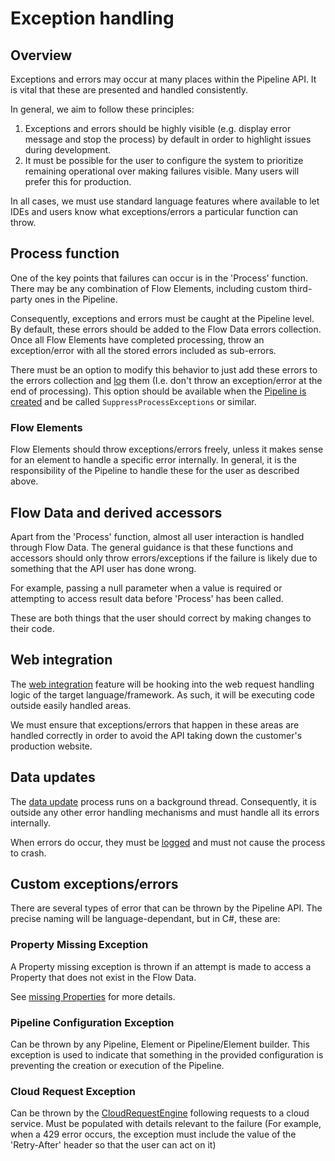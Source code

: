 # Exception handling

## Overview

Exceptions and errors may occur at many places within the Pipeline
API. It is vital that these are presented and handled consistently.

In general, we aim to follow these principles:

1. Exceptions and errors should be highly visible (e.g. display error message
   and stop the process) by default in order to highlight issues during
   development.
2. It must be possible for the user to configure the system to prioritize
   remaining operational over making failures visible. Many users will
   prefer this for production.

In all cases, we must use standard language features where available to
let IDEs and users know what exceptions/errors a particular function can
throw.

## Process function

One of the key points that failures can occur is in the 'Process' function.
There may be any combination of Flow Elements, including custom
third-party ones in the Pipeline.

Consequently, exceptions and errors must be caught at the Pipeline
level.
By default, these errors should be added to the Flow Data errors
collection. Once all Flow Elements have completed processing, throw an
exception/error with all the stored errors included as sub-errors.

There must be an option to modify this behavior to just add these errors
to the errors collection and [log](logging.md) them (I.e. don't throw an
exception/error at the end of processing). This option should be available
when the [Pipeline is created](../conceptual-overview.md#pipeline-builder)
and be called `SuppressProcessExceptions` or similar.

### Flow Elements

Flow Elements should throw exceptions/errors freely, unless it makes
sense for an element to handle a specific error internally.
In general, it is the responsibility of the Pipeline to handle these for
the user as described above.

## Flow Data and derived accessors

Apart from the 'Process' function, almost all user interaction is handled
through Flow Data.
The general guidance is that these functions and accessors should only
throw errors/exceptions if the failure is likely due to something that
the API user has done wrong.

For example, passing a null parameter when a value is required or
attempting to access result data before 'Process' has been called.

These are both things that the user should correct by making changes to
their code.

## Web integration

The [web integration](web-integration.md) feature will be hooking into
the web request handling logic of the target language/framework. As such,
it will be executing code outside easily handled areas.

We must ensure that exceptions/errors that happen in these areas are
handled correctly in order to avoid the API taking down the customer's
production website.

## Data updates

The [data update](data-updates.md) process runs on a background thread.
Consequently, it is outside any other error handling mechanisms and
must handle all its errors internally.

When errors do occur, they must be [logged](logging.md) and must not
cause the process to crash.

## Custom exceptions/errors

There are several types of error that can be thrown by the Pipeline API.
The precise naming will be language-dependant, but in C#, these are:

### Property Missing Exception

A Property missing exception is thrown if an attempt is made to access a
Property that does not exist in the Flow Data.

See [missing Properties](properties.md#missing-properties) for more details.

### Pipeline Configuration Exception

Can be thrown by any Pipeline, Element or Pipeline/Element builder. This
exception is used to indicate that something in the provided configuration is
preventing the creation or execution of the Pipeline.

### Cloud Request Exception

Can be thrown by the [CloudRequestEngine](../pipeline-elements/cloud-request-engine.md)
following requests to a cloud service. Must be populated with details
relevant to the failure (For example, when a 429 error occurs, the
exception must include the value of the 'Retry-After' header so that
the user can act on it)
